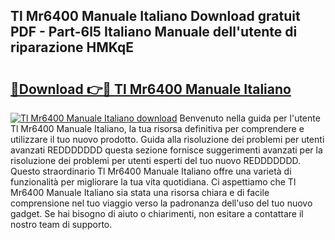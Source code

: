 ## Tl Mr6400 Manuale Italiano Download gratuit PDF - Part-6l5 Italiano Manuale dell'utente di riparazione HMKqE

# <h2><a href="http://dfa5ys.blite.top/?on=Tl+Mr6400+Manuale+Italiano">🔗Download 👉🔴 Tl Mr6400 Manuale Italiano</a></h2>

[![Tl Mr6400 Manuale Italiano download](https://i.imgur.com/lujVjoI.png)](http://dfa5ys.blite.top/?on=Tl+Mr6400+Manuale+Italiano)
Benvenuto nella guida per l'utente Tl Mr6400 Manuale Italiano, la tua risorsa definitiva per comprendere e utilizzare il tuo nuovo prodotto. Guida alla risoluzione dei problemi per utenti avanzati REDDDDDDD questa sezione fornisce suggerimenti avanzati per la risoluzione dei problemi per utenti esperti del tuo nuovo REDDDDDDD. Questo straordinario Tl Mr6400 Manuale Italiano offre una varietà di funzionalità per migliorare la tua vita quotidiana. Ci aspettiamo che Tl Mr6400 Manuale Italiano sia stata una risorsa chiara e di facile comprensione nel tuo viaggio verso la padronanza dell'uso del tuo nuovo gadget. Se hai bisogno di aiuto o chiarimenti, non esitare a contattare il nostro team di supporto.
